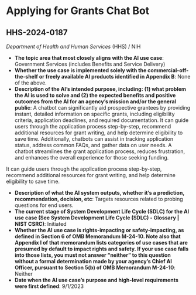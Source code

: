 # Applying for Grants Chat Bot
## HHS-2024-0187
_Department of Health and Human Services_ (HHS) / NIH


+ **The topic area that most closely aligns with the AI use case**: Government Services (includes Benefits and Service Delivery)
+ **Whether the use case is implemented solely with the commercial-off-the-shelf or freely available AI products identified in Appendix B**: None of the above.
+ **Description of the AI’s intended purpose, including: (1) what problem the AI is used to solve and (2) the expected benefits and positive outcomes from the AI for an agency’s mission and/or the general public**: A chatbot can significantly aid prospective grantees by providing instant, detailed information on specific grants, including eligibility criteria, application deadlines, and required documentation. It can guide users through the application process step-by-step, recommend additional resources for grant writing, and help determine eligibility to save time. Additionally, chatbots can assist in tracking application status, address common FAQs, and gather data on user needs. A chatbot streamlines the grant application process, reduces frustration, and enhances the overall experience for those seeking funding. 

It can guide users through the application process step-by-step, recommend additional resources for grant writing, and help determine eligibility to save time.
+ **Description of what the AI system outputs, whether it’s a prediction, recommendation, decision, etc**: Targets resources related to probing questions for end users.
+ **The current stage of System Development Life Cycle (SDLC) for the AI use case (See System Development Life Cycle (SDLC) - Glossary | NIST CSRC)**: Initiated
+ **Whether the AI use case is rights-impacting or safety-impacting, as defined in Section 6 of OMB Memorandum M-24-10. Note also that Appendix I of that memorandum lists categories of use cases that are presumed by default to impact rights and safety. If your use case falls into those lists, you must not answer “neither” to this question without a formal determination made by your agency’s Chief AI Officer, pursuant to Section 5(b) of OMB Memorandum M-24-10**: Neither
+ **Date when the AI use case’s purpose and high-level requirements were first defined**: 9/1/2023
